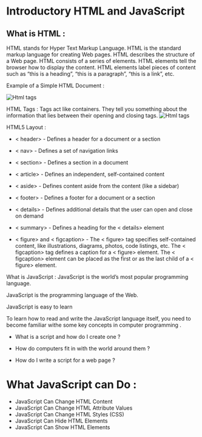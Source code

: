 # Introductory HTML and JavaScript
## What is HTML :
HTML stands for Hyper Text Markup Language.
HTML is the standard markup language for creating Web pages.
HTML describes the structure of a Web page.
HTML consists of a series of elements.
HTML elements tell the browser how to display the content.
HTML elements label pieces of content such as “this is a heading”, “this is a paragraph”, “this is a link”, etc.

Example of a Simple HTML Document :

![Html tags](https://prowebscraper.com/blog/wp-content/uploads/2018/08/html_code.png)

HTML Tags :
Tags act like containers. They tell you something about the information that lies between their opening and closing tags.
![Html tags](https://www.lmarsden.com/ICT/2018S2Year09_5A_Web/Week01/HTML%20codes.jpg)
  
  HTML5 Layout :

* < header> - Defines a header for a document or a section
* < nav> - Defines a set of navigation links
* < section> - Defines a section in a document
* < article> - Defines an independent, self-contained content
* < aside> - Defines content aside from the content (like a sidebar)
* < footer> - Defines a footer for a document or a section
* < details> - Defines additional details that the user can open and close on demand
* < summary> - Defines a heading for the < details> element

* < figure> and < figcaption> - The < figure> tag specifies self-contained content, like illustrations, diagrams, photos, code listings, etc.
The < figcaption> tag defines a caption for a < figure> element. The < figcaption> element can be placed as the first or as the last child of a < figure> element.


What is JavaScript :
JavaScript is the world’s most popular programming language.

JavaScript is the programming language of the Web.

JavaScript is easy to learn

To learn how to read and write the JavaScript language itself, you need to become familiar withe some key concepts in computer programming .
* What is a script and how do I create one ?

* How do computers fit in with the world around them ?

* How do I write a script for a web page ?

# What JavaScript can Do :

* JavaScript Can Change HTML Content
* JavaScript Can Change HTML Attribute Values
* JavaScript Can Change HTML Styles (CSS)
* JavaScript Can Hide HTML Elements
* JavaScript Can Show HTML Elements



